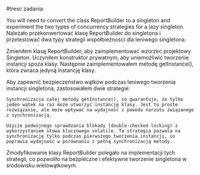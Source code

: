 #tresc zadania:

You will need to convert the class ReportBuilder to a singleton and experiment the two types of concurrency strategies for a lazy singleton.
Należało przekonwertować klasę ReportBuilder do singletona i przetestować dwa typy strategii współbieżności dla leniwego singletona.

Zmieniłem klasę ReportBuilder, aby zaimplementować wzorzec projektowy Singleton. Uczyniłem konstruktor prywatnym, aby uniemożliwić tworzenie instancji spoza klasy. Następnie zaimplementowałem metodę getInstance(), która zwraca jedyną instancję klasy.

Aby zapewnić bezpieczeństwo wątków podczas leniwego tworzenia instancji singletona, zastosowałem dwie strategie:

    Synchronizacja całej metody getInstance(), co gwarantuje, że tylko jeden wątek na raz może utworzyć instancję klasy. Jest to proste rozwiązanie, ale może wpływać na wydajność z powodu narzutu związanego z synchronizacją.

    Użycie podwójnego sprawdzania blokady (double-checked locking) z wykorzystaniem słowa kluczowego volatile. Ta strategia pozwala na synchronizację tylko podczas pierwszego tworzenia instancji, co poprawia wydajność w porównaniu z pełną synchronizacją metody.

Zmodyfikowanie klasy ReportBuilder polegało na implementacji tych strategii, co pozwoliło na bezpieczne i efektywne tworzenie singletona w środowisku wielowątkowym.
